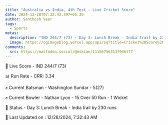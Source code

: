 ```yaml
---
title: "Australia vs India, 4th Test - Live Cricket Score"
date: 2024-12-28T07:32:43.397+05:30
author: Santhosh Veer
tags:
  - Sports
metas:
  description: "IND 244/7 (73) - Day 3: Lunch Break - India trail by 230 runs"
  image: https://ogimageblog.vercel.app/api/og?title=Cricket%20Score%20%F0%9F%8F%8F
comments:
  src: https://mastodon.social/@mskian/111567563137946177
---
```


🔴 Live Score - IND 244/7 (73)  

📊 Run Rate - CRR: 3.34  

✊ Current Batsman - Washington Sundar - 5(27)  

✊ Current Bowler - Nathan Lyon - 15 Over 50 Run - 1 Wicket  

📑 Status - Day 3: Lunch Break - India trail by 230 runs

<!--more-->

📝 Last Updated on : 12/28/2024, 7:32:43 AM
